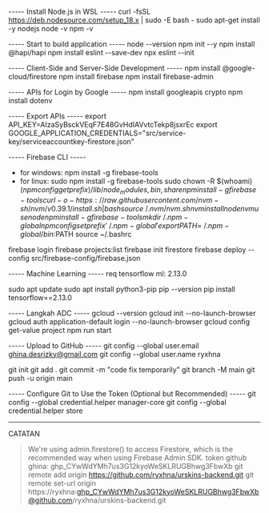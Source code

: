 ----- Install Node.js in WSL -----
curl -fsSL https://deb.nodesource.com/setup_18.x | sudo -E bash -
sudo apt-get install -y nodejs
node -v
npm -v

----- Start to build application -----
node --version
npm init --y
npm install @hapi/hapi
npm install eslint --save-dev
npx eslint --init

----- Client-Side and Server-Side Development -----
npm install @google-cloud/firestore
npm install firebase
npm install firebase-admin

----- APIs for Login by Google -----
npm install googleapis crypto
npm install dotenv

----- Export APIs -----
export API_KEY=AIzaSyBsckVEqF7E48GvHdIAVvtcTekp8jsxrEc
export GOOGLE_APPLICATION_CREDENTIALS="src/service-key/serviceaccountkey-firestore.json"

----- Firebase CLI -----
- for windows: npm install -g firebase-tools 
- for linux: sudo npm install -g firebase-tools
  sudo chown -R $(whoami) $(npm config get prefix)/{lib/node_modules,bin,share}
  npm install -g firebase-tools
  curl -o- https://raw.githubusercontent.com/nvm-sh/nvm/v0.39.1/install.sh | bash
  source ~/.nvm/nvm.sh
  nvm install node
  nvm use node
  npm install -g firebase-tools
  mkdir ~/.npm-global
  npm config set prefix '~/.npm-global'
  export PATH=~/.npm-global/bin:$PATH
  source ~/.bashrc

firebase login
firebase projects:list
firebase init firestore
firebase deploy --config src/firebase-config/firebase.json

----- Machine Learning -----
req tensorflow ml: 2.13.0

sudo apt update
sudo apt install python3-pip
pip --version
pip install tensorflow==2.13.0

----- Langkah ADC -----
gcloud --version
gcloud init --no-launch-browser
gcloud auth application-default login --no-launch-browser
gcloud config get-value project
npm run start

----- Upload to GitHub -----
git config --global user.email ghina.desrizky@gmail.com
git config --global user.name ryxhna

git init
git add .
git commit -m "code fix temporarily"
git branch -M main
git push -u origin main

----- Configure Git to Use the Token (Optional but Recommended) -----
git config --global credential.helper manager-core
git config --global credential.helper store

------------------------------
CATATAN
> We're using admin.firestore() to access Firestore, which is the recommended way when using Firebase Admin SDK.
> token github ghina: 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
> git remote add origin https://github.com/ryxhna/urskins-backend.git
> git remote set-url origin https://ryxhna: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@github.com/ryxhna/urskins-backend.git